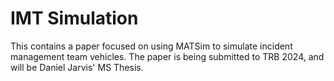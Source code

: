 # IMT Simulation

This contains a paper focused on using MATSim to simulate incident management team vehicles. The paper is being submitted to TRB 2024, and will be Daniel Jarvis' MS Thesis.


